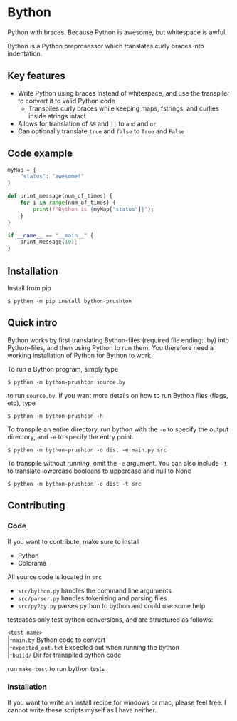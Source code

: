 # Bython
Python with braces. Because Python is awesome, but whitespace is awful.

Bython is a Python preprosessor which translates curly braces into indentation.

## Key features

* Write Python using braces instead of whitespace, and use the transpiler to convert it to valid Python code
  * Transpiles curly braces while keeping maps, fstrings, and curlies inside strings intact
* Allows for translation of `&&` and `||` to `and` and `or`
* Can optionally translate `true` and `false` to `True` and `False`

## Code example

```python
myMap = {
    "status": "awesome!"
}

def print_message(num_of_times) {
    for i in range(num_of_times) {
        print(f"Bython is {myMap["status"]}");
    }
}

if __name__ == "__main__" {
    print_message(10);
}
```


## Installation

Install from pip

```
$ python -m pip install bython-prushton
```

## Quick intro

Bython works by first translating Bython-files (required file ending: .by) into Python-files, and then using Python to run them. You therefore need a working installation of Python for Bython to work.


To run a Bython program, simply type

```
$ python -m bython-prushton source.by 
```

to run `source.by`. If you want more details on how to run Bython files (flags, etc), type

```
$ python -m bython-prushton -h
```

To transpile an entire directory, run bython with the `-o` to specify the output directory, and `-e` to specify the entry point. 

```
$ python -m bython-prushton -o dist -e main.py src
```

To transpile without running, omit the `-e` argument. You can also include `-t` to translate lowercase booleans to uppercase and null to None

```
$ python -m bython-prushton -o dist -t src
```

## Contributing

### Code

If you want to contribute, make sure to install
* Python
* Colorama

All source code is located in `src`
* `src/bython.py` handles the command line arguments
* `src/parser.py` handles tokenizing and parsing files
* `src/py2by.py` parses python to bython and could use some help

testcases only test bython conversions, and are structured as follows:

`<test name>` <br>
 |-`main.by`  Bython code to convert<br>
 |-`expected_out.txt` Expected out when running the bython<br>
 |-`build/` Dir for transpiled python code

 run `make test` to run bython tests

### Installation
If you want to write an install recipe for windows or mac, please feel free. I cannot write these scripts myself as I have neither.
